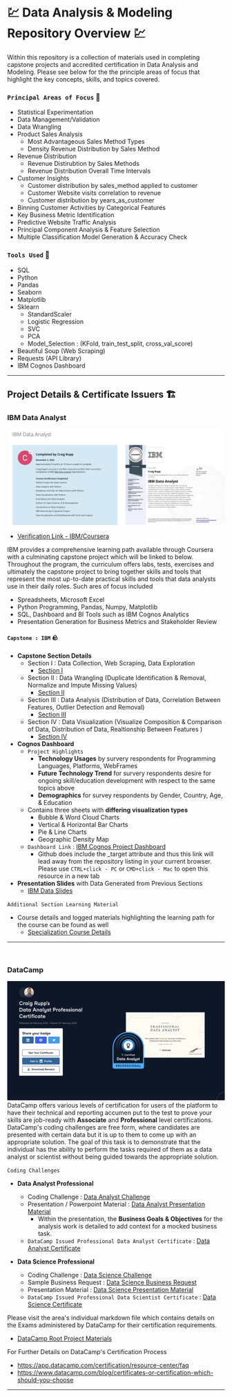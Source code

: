 # 💹 Data Analysis & Modeling Repository Overview 💹
Within this repository is a collection of materials used in completing capstone projects and accredited certification in Data Analysis and Modeling. Please see below for the the principle areas of focus that highlight the key concepts, skills, and topics covered.


### `Principal Areas of Focus` 🔦
* Statistical Experimentation
* Data Management/Validation
* Data Wrangling
* Product Sales Analysis
  * Most Advantageous Sales Method Types
  * Density Revenue Distribution by Sales Method
* Revenue Distribution
  - Revenue Distirubtion by Sales Methods
  - Revenue Distribution Overall Time Intervals
* Customer Insights
  - Customer distribution by sales_method applied to customer
  - Customer Website visits correlation to revenue
  - Customer distribution by years_as_customer
* Binning Customer Activities by Categorical Features
* Key Business Metric Identification
* Predictive Website Traffic Analysis
* Principal Component Analysis & Feature Selection
* Multiple Classification Model Generation & Accuracy Check



### `Tools Used` 🧰
* SQL
* Python
* Pandas
* Seaborn
* Matplotlib
* Sklearn
  - StandardScaler
  - Logistic Regression
  - SVC
  - PCA
  - Model_Selection : (KFold, train_test_split, cross_val_score)
* Beautiful Soup (Web Scraping)
* Requests (API Library)
* IBM Cognos Dashboard

---



## **Project Details & Certificate Issuers** :building_construction:

### **IBM Data Analyst** 
![DAnalyst Cert](images/ibm_preview.png)
* [Verification Link - IBM/Coursera](https://coursera.org/verify/professional-cert/9AQ4N63SNDYE)

IBM provides a comprehensive learning path available through Coursera with a culminating capstone project which will be linked to below. Throughout the program, the curriculum offers labs, tests, exercises and ultimately the capstone project to bring together skills and tools that represent the most up-to-date practical skills and tools that data analysts use in their daily roles. Such ares of focus included
* Spreadsheets, Microsoft Excel
* Python Programming, Pandas, Numpy, Matplotlib
* SQL, Dashboard and BI Tools such as IBM Cognos Analytics
* Presentation Generation for Business Metrics and Stakeholder Review


#### `Capstone : IBM` 🪨
* **Capstone Section Details**
  - Section I : Data Collection, Web Scraping, Data Exploration
    - [Section I ](/IBM_DataAnalysis_Capstone/SectionI)
  - Section II : Data Wrangling (Duplicate Identification & Removal, Normalize and Impute Missing Values)
    - [Section II ](/IBM_DataAnalysis_Capstone/Section_II)
  - Section III : Data Analysis (Distribution of Data, Correlation Between Features, Outlier Detection and Removal)
    - [Section III ](/IBM_DataAnalysis_Capstone/Section_III)
  - Section IV : Data Visualization (Visualize Composition & Comparison of Data, Distribution of Data, Realtionship Between Features )
    - [Section IV ](/IBM_DataAnalysis_Capstone/SectionIV)
* **Cognos Dashboard**
  - `Project Highlights`
    * **Technology Usages** by survery respondents for Programming Languages, Platforms, WebFrames
    *  **Future Technology Trend** for survery respondents desire for ongoing skill/education development with respect to the same topics above
    * **Demographics** for survey respondents by Gender, Country, Age, & Education
  - Contains three sheets with **differing visualization types**
    - Bubble & Word Cloud Charts
    - Vertical & Horizontal Bar Charts
    - Pie & Line Charts
    - Geographic Density Map
  - `Dashboard Link` : [IBM Cognos Project Dashboard](https://dataplatform.cloud.ibm.com/dashboards/61d7561d-fb2d-4820-acd8-f05119dffc19/view/7c18ea2c0f9539e976d3b1e407cc2d502930215ae7bbd20ad6847b490f607097f06b1092c82f1e0fd2430665f6ee125ec0)
    - Github does include the _target attribute and thus this link will lead away from the repository listing in your current browser. Please use `CTRL+click - PC` or `CMD+click - Mac` to open this resource in a new tab
* **Presentation Slides** with Data Generated from Previous Sections
  - [IBM Data Slides](/IBM_DataAnalysis_Capstone/Capston_Presentation_Slides.pdf)

`Additional Section Learning Material`
* Course details and logged materials highlighting the learning path for the course can be found as well 
  - [Specialization Course Details](https://github.com/craigtrupp/Online_Data_Python/tree/main/Coursera/DataAnalyst_Cert)

---

<br>

### **DataCamp**
![Dcamp](images/dcamp_preview.png)
DataCamp offers various levels of certification for users of the platform to have their technical and reporting accumen put to the test to prove your skills are job-ready with **Associate** and **Professional** level certifications.  DataCamp's coding challenges are free form, where candidates are presented with certain data but it is up to them to come up with an appropriate solution. The goal of this task is to demonstrate that the individual has the ability to perform the tasks required of them as a data analyst or scientist without being guided towards the appropriate solution.

`Coding Challenges`
* **Data Analyst Professional**
  - Coding Challenge : [Data Analyst Challenge](/DataCamp_Certificate_Projects/DataAnalysis_Items/DAnalyst_Professional_ProductSales.ipynb)
  - Presentation / Powerpoint Material : [Data Analyst Presentation Material](/DataCamp_Certificate_Projects/DataAnalysis_Items/Pens%20&%20Printers%20Customer%20Sales%20Analysis.pdf)
    - Within the presentation, the **Business Goals & Objectives** for the analysis work is detailed to add context for a mocked business task.
  * `DataCamp Issued Professional Data Analyst Certificate` : [Data Analyst Certificate](https://www.datacamp.com/certificate/DA0020911615127)


* **Data Science Professional**
  - Coding Challenge : [Data Science Challenge](DataCamp_Certificate_Projects/DataScience_Items/Recipe_Classifier_DScienceProfessionalProject.ipynb)
  - Sample Business Request : [Data Science Business Request](/DataCamp_Certificate_Projects/DataScience_Items/RecipeClassifier_BusinessRequest.pdf)
  - Presentation Material : [Data Science Presentation Material](/DataCamp_Certificate_Projects/DataScience_Items/Tasty_Bytes_Presentation_Material.pdf)
  * `DataCamp Issued Professional Data Scientist Certificate` : [Data Science Certificate](https://www.datacamp.com/certificate/DS0025350472090)


Please visit the area's individual markdown file which contains details on the Exams administered by DataCamp for their certification requirements.
  - [DataCamp Root Project Materials](/DataCamp_Certificate_Projects/DCamp_Certification.md)

For Further Details on DataCamp's Certification Process
* https://app.datacamp.com/certification/resource-center/faq
* https://www.datacamp.com/blog/certificates-or-certification-which-should-you-choose

---





